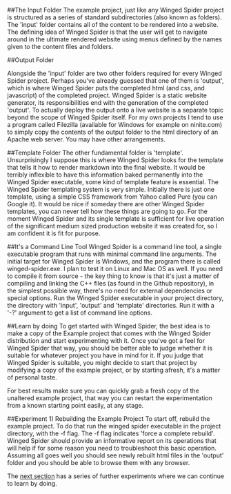 ##The Input Folder
The example project, just like any Winged Spider project is structured as a series of
standard subdirectories (also known as folders). The 'input' folder contains all of
the content to be rendered into a website. The defining idea of Winged Spider
is that the user will get to navigate around in the ultimate rendered website using
menus defined by the names given to the content files and folders.

##Output Folder

Alongside the 'input' folder are two other folders required for every Winged Spider
project. Perhaps you've already guessed that one of them is 'output', which is where
Winged Spider puts the completed html (and css, and javascript) of the completed
project. Winged Spider is a static website generator, its responsibilities end with
the generation of the completed 'output'. To actually deploy the output onto a live
website is a separate topic beyond the scope of Winged Spider itself. For my own
projects I tend to use a program called Filezilla (available for Windows for example
on ninite.com) to simply copy the contents of the output folder to the html directory
of an Apache web server. You may have other arrangements.

##Template Folder
The other fundamental folder is 'template'. Unsurprisingly I suppose this is where
Winged Spider looks for the template that tells it how to render markdown into
the final website. It would be terribly inflexible to have this information baked
permanently into the Winged Spider executable, some kind of template feature is
essential. The Winged Spider templating system is very simple. Initially there is
just one template, using a simple CSS framework from Yahoo called Pure (you can
Google it). It would be nice if someday there are other Winged Spider templates,
you can never tell how these things are going to go. For the moment Winged Spider
and its single template is sufficient for live operation of the significant medium
sized production website it was created for, so I am confident it is fit for purpose.

##It's a Command Line Tool
Winged Spider is a command line tool, a single executable program that
runs with minimal command line arguments. The initial target for Winged
Spider is Windows, and the program there is called winged-spider.exe. I
plan to test it on Linux and Mac OS as well. If you need to
compile it from source - the key thing to know is that it's just a matter of compiling
and linking the C++ files (as found in the Github repository), in the
simplest possible way, there's no need for external dependencies or special
options. Run the Winged Spider executable in your project directory, the
directory with 'input', 'output' and 'template' directories. Run it
with a '-?' argument to get a list of command line options.

##Learn by doing
To get started with Winged Spider, the best idea is to make a copy of the
Example project that comes with the Winged Spider distribution and start
experimenting with it. Once you've got a feel for Winged Spider that way,
you should be better able to judge whether it is suitable for whatever
project you have in mind for it. If you judge that Winged Spider is
suitable, you might decide to start that project by modifying a copy of
the example project, or by starting afresh, it's a matter of personal
taste.

For best results make sure you can quickly grab a fresh copy of the
unaltered example project, that way you can restart the experimentation
from a known starting point easily, at any stage.

##Experiment 1) Rebuilding the Example Project
To start off, rebuild the example project. To do that run the winged spider
executable in the project directory, with the -f flag. The -f flag indicates
'force a complete rebuild'. Winged Spider should provide an informative report
on its operations that will help if for some reason you need to troubleshoot
this basic operation. Assuming all goes well you should see newly rebuilt
html files in the 'output' folder and you should be able to browse them with
any browser.

The [next section](experiments.html) has a series of further experiments where
we can continue to learn by doing.
